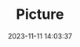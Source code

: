 ---
weight: 1
images:
- /images/edited/213.jpeg
title: Picture
date: 2023-11-11 14:03:37
tags:
- luminar
- work
---
